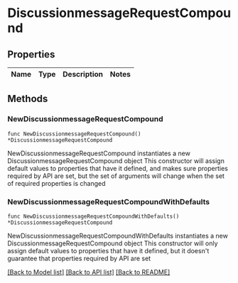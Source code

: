 # DiscussionmessageRequestCompound

## Properties

Name | Type | Description | Notes
------------ | ------------- | ------------- | -------------

## Methods

### NewDiscussionmessageRequestCompound

`func NewDiscussionmessageRequestCompound() *DiscussionmessageRequestCompound`

NewDiscussionmessageRequestCompound instantiates a new DiscussionmessageRequestCompound object
This constructor will assign default values to properties that have it defined,
and makes sure properties required by API are set, but the set of arguments
will change when the set of required properties is changed

### NewDiscussionmessageRequestCompoundWithDefaults

`func NewDiscussionmessageRequestCompoundWithDefaults() *DiscussionmessageRequestCompound`

NewDiscussionmessageRequestCompoundWithDefaults instantiates a new DiscussionmessageRequestCompound object
This constructor will only assign default values to properties that have it defined,
but it doesn't guarantee that properties required by API are set


[[Back to Model list]](../README.md#documentation-for-models) [[Back to API list]](../README.md#documentation-for-api-endpoints) [[Back to README]](../README.md)


